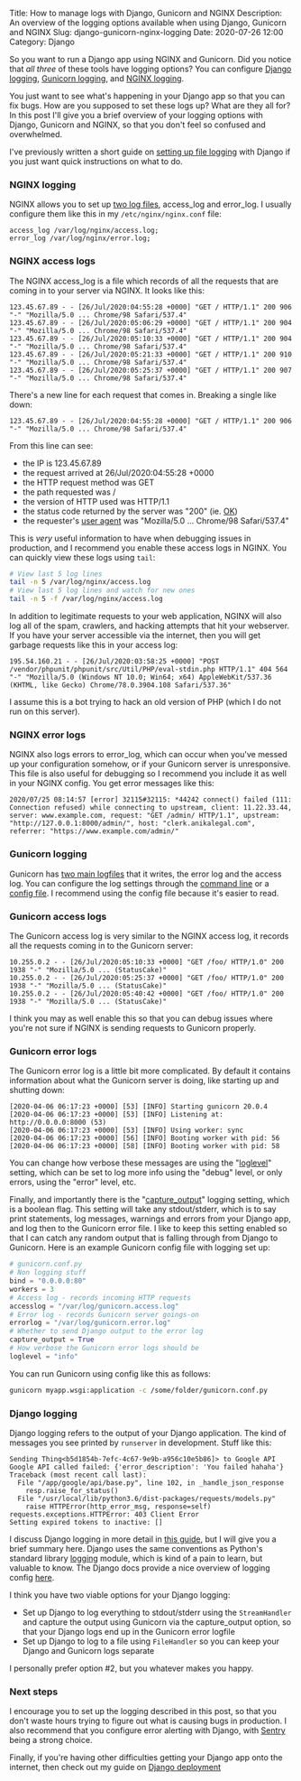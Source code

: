 Title: How to manage logs with Django, Gunicorn and NGINX
Description: An overview of the logging options available when using Django, Gunicorn and NGINX
Slug: django-gunicorn-nginx-logging
Date: 2020-07-26 12:00
Category: Django

So you want to run a Django app using NGINX and Gunicorn.
Did you notice that _all three_ of these tools have logging options?
You can configure [Django logging](https://docs.djangoproject.com/en/3.0/topics/logging/), 
[Gunicorn logging](https://docs.gunicorn.org/en/latest/settings.html#errorlog), and [NGINX logging](https://docs.nginx.com/nginx/admin-guide/monitoring/logging/).

You just want to see what's happening in your Django app so that you can fix bugs. How are you supposed to set these logs up? What are they all for?
In this post I'll give you a brief overview of your logging options with Django, Gunicorn and NGINX, so that you don't feel so confused and overwhelmed.

I've previously written a short guide on [setting up file logging](https://mattsegal.dev/file-logging-django.html) with Django if you just want quick instructions on what to do. 

### NGINX logging

NGINX allows you to set up [two log files](https://docs.nginx.com/nginx/admin-guide/monitoring/logging/), access_log and error_log. I usually configure them like this in my `/etc/nginx/nginx.conf` file:

```text
access_log /var/log/nginx/access.log;
error_log /var/log/nginx/error.log;
```

### NGINX access logs

The NGINX access_log is a file which records of all the requests that are coming in to your server via NGINX. It looks like this:

``` text
123.45.67.89 - - [26/Jul/2020:04:55:28 +0000] "GET / HTTP/1.1" 200 906 "-" "Mozilla/5.0 ... Chrome/98 Safari/537.4"
123.45.67.89 - - [26/Jul/2020:05:06:29 +0000] "GET / HTTP/1.1" 200 904 "-" "Mozilla/5.0 ... Chrome/98 Safari/537.4"
123.45.67.89 - - [26/Jul/2020:05:10:33 +0000] "GET / HTTP/1.1" 200 904 "-" "Mozilla/5.0 ... Chrome/98 Safari/537.4"
123.45.67.89 - - [26/Jul/2020:05:21:33 +0000] "GET / HTTP/1.1" 200 910 "-" "Mozilla/5.0 ... Chrome/98 Safari/537.4"
123.45.67.89 - - [26/Jul/2020:05:25:37 +0000] "GET / HTTP/1.1" 200 907 "-" "Mozilla/5.0 ... Chrome/98 Safari/537.4"
```

There's a new line for each request that comes in. Breaking a single like down:

```text
123.45.67.89 - - [26/Jul/2020:04:55:28 +0000] "GET / HTTP/1.1" 200 906 "-" "Mozilla/5.0 ... Chrome/98 Safari/537.4"
```

From this line can see:

- the IP is 123.45.67.89
- the request arrived at 26/Jul/2020:04:55:28 +0000
- the HTTP request method was GET
- the path requested was /
- the version of HTTP used was HTTP/1.1
- the status code returned by the server was "200" (ie. [OK](https://http.cat/))
- the requester's [user agent](https://developer.mozilla.org/en-US/docs/Web/HTTP/Headers/User-Agent) was "Mozilla/5.0 ... Chrome/98 Safari/537.4"

This is _very_ useful information to have when debugging issues in production, and I recommend you enable these access logs in NGINX.
You can quickly view these logs using `tail`:

```bash
# View last 5 log lines
tail -n 5 /var/log/nginx/access.log
# View last 5 log lines and watch for new ones
tail -n 5 -f /var/log/nginx/access.log
```

In addition to legitimate requests to your web application, NGINX will also log all of the spam, crawlers, and hacking attempts that hit your webserver.
If you have your server accessible via the internet, then you will get garbage requests like this in your access log: 

```text
195.54.160.21 - - [26/Jul/2020:03:58:25 +0000] "POST /vendor/phpunit/phpunit/src/Util/PHP/eval-stdin.php HTTP/1.1" 404 564 "-" "Mozilla/5.0 (Windows NT 10.0; Win64; x64) AppleWebKit/537.36 (KHTML, like Gecko) Chrome/78.0.3904.108 Safari/537.36"
```

I assume this is a bot trying to hack an old version of PHP (which I do not run on this server).

### NGINX error logs

NGINX also logs errors to error_log, which can occur when you've messed up your configuration somehow, or if your Gunicorn server is unresponsive. This file is also useful for debugging so I recommend you include it as well in your NGINX config. You get error messages like this:

```text
2020/07/25 08:14:57 [error] 32115#32115: *44242 connect() failed (111: Connection refused) while connecting to upstream, client: 11.22.33.44, server: www.example.com, request: "GET /admin/ HTTP/1.1", upstream: "http://127.0.0.1:8000/admin/", host: "clerk.anikalegal.com", referrer: "https://www.example.com/admin/"
```

### Gunicorn logging

Gunicorn has [two main logfiles](https://docs.gunicorn.org/en/latest/settings.html#errorlog) that it writes, the error log and the access log.
You can configure the log settings through the [command line](https://docs.gunicorn.org/en/latest/configure.html#command-line) or a [config file](https://docs.gunicorn.org/en/latest/configure.html#configuration-file). I recommend using the config file because it's easier to read.

### Gunicorn access logs

The Gunicorn access log is very similar to the NGINX access log, it records all the requests coming in to the Gunicorn server:

```text
10.255.0.2 - - [26/Jul/2020:05:10:33 +0000] "GET /foo/ HTTP/1.0" 200 1938 "-" "Mozilla/5.0 ... (StatusCake)"
10.255.0.2 - - [26/Jul/2020:05:25:37 +0000] "GET /foo/ HTTP/1.0" 200 1938 "-" "Mozilla/5.0 ... (StatusCake)"
10.255.0.2 - - [26/Jul/2020:05:40:42 +0000] "GET /foo/ HTTP/1.0" 200 1938 "-" "Mozilla/5.0 ... (StatusCake)"
```

I think you may as well enable this so that you can debug issues where you're not sure if NGINX is sending requests to Gunicorn properly.

### Gunicorn error logs

The Gunicorn error log is a little bit more complicated. By default it contains information about what the Gunicorn server is doing, like starting up and shutting down:

```text
[2020-04-06 06:17:23 +0000] [53] [INFO] Starting gunicorn 20.0.4
[2020-04-06 06:17:23 +0000] [53] [INFO] Listening at: http://0.0.0.0:8000 (53)
[2020-04-06 06:17:23 +0000] [53] [INFO] Using worker: sync
[2020-04-06 06:17:23 +0000] [56] [INFO] Booting worker with pid: 56
[2020-04-06 06:17:23 +0000] [58] [INFO] Booting worker with pid: 58
```

You can change how verbose these messages are using the "[loglevel](https://docs.gunicorn.org/en/latest/settings.html#loglevel)" setting, which can be set to log more info using the "debug" level, or only errors, using the "error" level, etc.

Finally, and importantly there is the "[capture_output](https://docs.gunicorn.org/en/latest/settings.html#capture-output)" logging setting, which is a boolean flag.
This setting will take any stdout/stderr, which is to say print statements, log messages, warnings and errors from your Django app, and log then to the Gunicorn error file. 
I like to keep this setting enabled so that I can catch any random output that is falling through from Django to Gunicorn.
Here is an example Gunicorn config file with logging set up:

```python
# gunicorn.conf.py
# Non logging stuff
bind = "0.0.0.0:80"
workers = 3
# Access log - records incoming HTTP requests
accesslog = "/var/log/gunicorn.access.log"
# Error log - records Gunicorn server goings-on
errorlog = "/var/log/gunicorn.error.log"
# Whether to send Django output to the error log 
capture_output = True
# How verbose the Gunicorn error logs should be 
loglevel = "info"
```

You can run Gunicorn using config like this as follows:

```bash
gunicorn myapp.wsgi:application -c /some/folder/gunicorn.conf.py
```

### Django logging

Django logging refers to the output of your Django application. The kind of messages you see printed by `runserver` in development. Stuff like this:

```text
Sending Thing<b5d1854b-7efc-4c67-9e9b-a956c10e5b86]> to Google API
Google API called failed: {'error_description': 'You failed hahaha'}
Traceback (most recent call last):
  File "/app/google/api/base.py", line 102, in _handle_json_response
    resp.raise_for_status()
  File "/usr/local/lib/python3.6/dist-packages/requests/models.py"
    raise HTTPError(http_error_msg, response=self)
requests.exceptions.HTTPError: 403 Client Error
Setting expired tokens to inactive: []
```

I discuss Django logging in more detail in [this guide](https://mattsegal.dev/file-logging-django.html), but I will give you a brief summary here.
Django uses the same conventions as Python's standard library [logging](https://docs.python.org/3/library/logging.html) module, which is kind of a pain to learn, but valuable to know.
The Django docs provide a nice overview of logging config [here](https://docs.djangoproject.com/en/3.0/topics/logging/).

I think you have two viable options for your Django logging:

- Set up Django to log everything to stdout/stderr using the `StreamHandler` and capture the output using Gunicorn via the capture_output option, so that your Django logs end up in the Gunicorn error logfile
- Set up Django to log to a file using `FileHandler` so you can keep your Django and Gunicorn logs separate

I personally prefer option #2, but you whatever makes you happy.


### Next steps

I encourage you to set up the logging described in this post, so that you don't waste hours trying to figure out what is causing bugs in production.
I also recommend that you configure error alerting with Django, with [Sentry](https://mattsegal.dev/sentry-for-django-error-monitoring.html) being a strong choice.

Finally, if you're having other difficulties getting your Django app onto the internet, then check out my guide on [Django deployment](https://mattsegal.dev/simple-django-deployment.html)